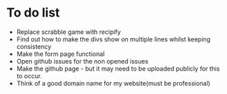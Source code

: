 # To do list

* Replace scrabble game with recipify
* Find out how to make the divs show on multiple lines whilst keeping consistency
* Make the form page functional
* Open github issues for the non opened issues
* Make the github page - but it may need to be uploaded publicly for this to occur.
* Think of a good domain name for my website(must be professional)
